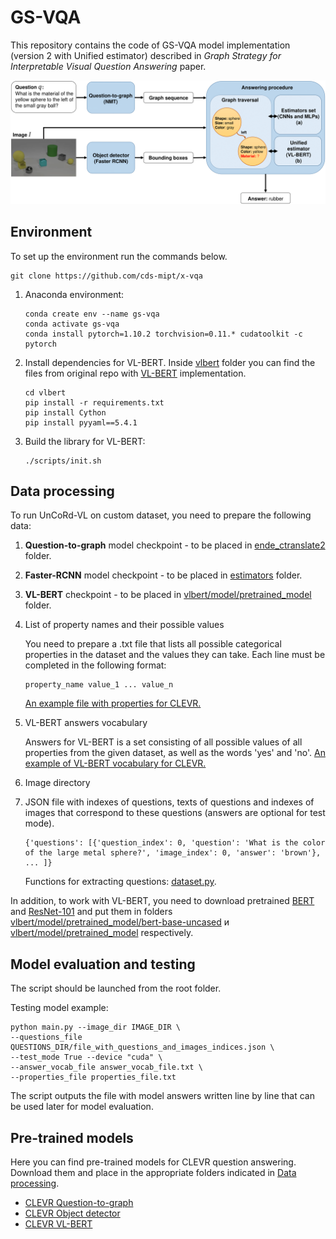 # GS-VQA
This repository contains the code of GS-VQA model implementation 
(version 2 with Unified estimator) described in 
*Graph Strategy for Interpretable Visual Question Answering* paper.



![text](./model_pic/gs-vqa_cad.png)

## Environment 
To set up the environment run the commands below.
```
git clone https://github.com/cds-mipt/x-vqa
```
1. Anaconda environment:

   ```
   conda create env --name gs-vqa
   conda activate gs-vqa
   conda install pytorch=1.10.2 torchvision=0.11.* cudatoolkit -c pytorch
   ```
2. Install dependencies for VL-BERT. Inside [vlbert](./vlbert) folder you can find the files from original repo with [VL-BERT](https://github.com/jackroos/VL-BERT) implementation.

   ```
   cd vlbert
   pip install -r requirements.txt
   pip install Cython
   pip install pyyaml==5.4.1
   ```
3. Build the library for VL-BERT:
   
   ```
   ./scripts/init.sh
   ```
 
 ## Data processing
To run UnCoRd-VL on custom dataset, you need to prepare the following data:
 1. **Question-to-graph** model checkpoint - to be placed in [ende_ctranslate2](./ende_ctranslate2) folder.
 2. **Faster-RCNN** model checkpoint - to be placed in [estimators](./estimators) folder.
 3. **VL-BERT** checkpoint - to be placed in [vlbert/model/pretrained_model](./vlbert/model/pretrained_model) folder.
 4. List of property names and their possible values
 
    You need to prepare a .txt file that lists all possible categorical properties in the dataset and the values they can take. Each line must be completed in the following format:
    
    ```
    property_name value_1 ... value_n
    ```
    
    [An example file with properties for CLEVR.](properties_file.txt)
 5. VL-BERT answers vocabulary

    Answers for VL-BERT is a set consisting of all possible values of all properties from the given dataset, as well as the words 'yes' and 'no'. [An example of VL-BERT vocabulary for CLEVR.](answer_vocab_file.txt)
 
 6. Image directory
 7. JSON file with indexes of questions, texts of questions and indexes of images that correspond to these questions (answers are optional for test mode).

    ```
    {'questions': [{'question_index': 0, 'question': 'What is the color of the large metal sphere?', 'image_index': 0, 'answer': 'brown'}, ... ]}
    ```
    Functions for extracting questions: [dataset.py](dataset.py).
    
In addition, to work with VL-BERT, you need to download pretrained [BERT](https://drive.google.com/file/d/14VceZht89V5i54-_xWiw58Rosa5NDL2H/view?usp=sharing) and [ResNet-101](https://drive.google.com/file/d/1qJYtsGw1SfAyvknDZeRBnp2cF4VNjiDE/view?usp=sharing) and put them in folders [vlbert/model/pretrained_model/bert-base-uncased](./vlbert/model/pretrained_model/bert-base-uncased) и [vlbert/model/pretrained_model](./vlbert/model/pretrained_model) respectively.
 
 ## Model evaluation and testing
 
The script should be launched from the root folder.

Testing model example:
 ```
 python main.py --image_dir IMAGE_DIR \
 --questions_file QUESTIONS_DIR/file_with_questions_and_images_indices.json \
 --test_mode True --device "cuda" \
 --answer_vocab_file answer_vocab_file.txt \
 --properties_file properties_file.txt
 ```
 The script outputs the file with model answers written line by line that can be 
used later for model evaluation.
 ## Pre-trained models

Here you can find pre-trained models for CLEVR question answering. 
Download them and place in the appropriate folders indicated in 
[Data processing](#data-processing).

- [CLEVR Question-to-graph](https://drive.google.com/file/d/1lBIaJ9ha8dPbCYbb52ezsJGcyPmGqpg-/view?usp=sharing)
- [CLEVR Object detector](https://drive.google.com/file/d/1B7d7ZNRxRKNR-4DwLHUMCEEAcQt5NGsF/view?usp=sharing)
- [CLEVR VL-BERT](https://drive.google.com/file/d/11tJzVUBqrQsXYd2Go0ZR3YwJDjzaE29l/view?usp=sharing)


